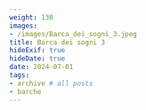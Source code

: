 ```yaml
---
weight: 130
images:
- /images/Barca_dei_sogni_3.jpeg
title: Barca dei sogni 3
hideExif: true
hideDate: true
date: 2024-07-01
tags:
- archive # all posts
- barche
---
```

